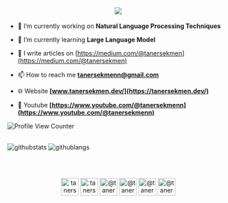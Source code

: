 
<h2 align="center">
  <img src="https://readme-typing-svg.herokuapp.com/?lines=Hello,+There!;I+am+Taner+Sekmen&center=true&size=25" data-canonical-src="https://readme-typing-svg.herokuapp.com/?lines=Hello,+There!;I+am+Taner+Sekmen&center=true&size=25" style="max-width: 100%;">
</h2>





- 🔭 I’m currently working on **Natural Language Processing Techniques**

- 🌱 I’m currently learning **Large Language Model**

- 📝 I write articles on [https://medium.com/@tanersekmen](https://medium.com/@tanersekmen)

- 📫 How to reach me **tanersekmenn@gmail.com**

-	🌐 Website **[www.tanersekmen.dev/](https://tanersekmen.dev/)**

-	🎦 Youtube **[https://www.youtube.com/@tanersekmenn](https://www.youtube.com/@tanersekmenn)** 




![Profile View Counter](https://komarev.com/ghpvc/?username=tanersekmen)
<br></br>

![githubstats](https://github-readme-stats.vercel.app/api?username=tanersekmen&hide_rank=true&hide=commits&count_private=true&show_icons=true&hide_border=true&hide_title=false)
![githublangs](https://github-readme-stats.vercel.app/api/top-langs/?username=tanersekmen&layout=compact&hide_border=true)


<br></br>


  
  
<p align="center">
<a href="https://twitter.com/TanerSekmenn" target="blank"><img align="center" src="https://pbs.twimg.com/media/D7Q-gzVXsAIr_0A.png" alt="tanersekmen" height="40" width="40" /></a>
<a href="https://kaggle.com/tanersekmen" target="blank"><img align="center" src="https://w7.pngwing.com/pngs/589/699/png-transparent-kaggle-logo-tech-companies.png" alt="tanersekmen" height="40" width="40" /></a>
<a href="https://medium.com/@tanersekmen" target="blank"><img align="center" src="https://miro.medium.com/v2/resize:fit:1400/1*RB1rxSK_TBmcC5D2PN30JA.png" alt="@tanersekmen" height="40" width="40" /></a>
<a href="https://youtube.com/@tanersekmenn" target="blank"><img align="center" src="https://www.giantfreakinrobot.com/wp-content/uploads/2020/12/youtube-logo.jpg" alt="@tanersekmen" height="40" width="40" /></a>
<a href="https://linkedin.com/in/tanersekmen" target="blank"><img align="center" src="https://upload.wikimedia.org/wikipedia/commons/c/ca/LinkedIn_logo_initials.png" alt="@tanersekmen" height="40" width="40" /></a>
<a href="https://github.com/tanersekmen" target="blank"><img align="center" src="https://avatars.mds.yandex.net/i?id=79a87002cc1c83ed4077b39ef6a577e6-5519673-images-thumbs&n=13" alt="@tanersekmen" height="40" width="40" /></a>
</p>


